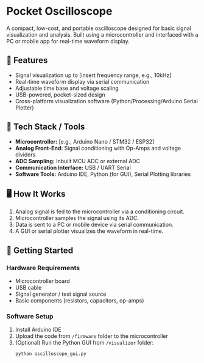 # Pocket Oscilloscope

A compact, low-cost, and portable oscilloscope designed for basic signal visualization and analysis. Built using a microcontroller and interfaced with a PC or mobile app for real-time waveform display.

## 🔧 Features

- Signal visualization up to [insert frequency range, e.g., 10kHz]
- Real-time waveform display via serial communication
- Adjustable time base and voltage scaling
- USB-powered, pocket-sized design
- Cross-platform visualization software (Python/Processing/Arduino Serial Plotter)

## 🧰 Tech Stack / Tools

- **Microcontroller:** [e.g., Arduino Nano / STM32 / ESP32]
- **Analog Front-End:** Signal conditioning with Op-Amps and voltage dividers
- **ADC Sampling:** Inbuilt MCU ADC or external ADC
- **Communication Interface:** USB / UART Serial
- **Software Tools:** Arduino IDE, Python (for GUI), Serial Plotting libraries

## 🖥️ How It Works

1. Analog signal is fed to the microcontroller via a conditioning circuit.
2. Microcontroller samples the signal using its ADC.
3. Data is sent to a PC or mobile device via serial communication.
4. A GUI or serial plotter visualizes the waveform in real-time.

## 🚀 Getting Started

### Hardware Requirements

- Microcontroller board
- USB cable
- Signal generator / test signal source
- Basic components (resistors, capacitors, op-amps)

### Software Setup

1. Install Arduino IDE
2. Upload the code from `/firmware` folder to the microcontroller
3. (Optional) Run the Python GUI from `/visualizer` folder:
   ```bash
   python oscilloscope_gui.py
